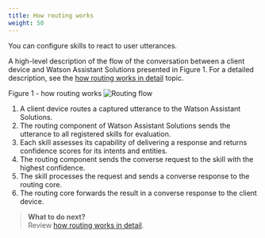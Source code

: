 ```yaml
---
title: How routing works
weight: 50
---
```

You can configure skills to react to user utterances.

A high-level description of the flow of the conversation between a client device and Watson Assistant Solutions presented in Figure 1. For a detailed description, see the [how routing works in detail]({{site.baseurl}}/advanced/how-it-works_advanced) topic.

Figure 1 - how routing works
![Routing flow](../images/routing_flow.png)

1. A client device routes a captured utterance to the Watson Assistant Solutions.
2. The routing component of  Watson Assistant Solutions sends the utterance to all registered skills for evaluation.
3. Each skill assesses its capability of delivering a response and returns  confidence scores for its intents and entities.
4. The routing component sends the converse request to the skill with the highest confidence.
5. The skill processes the request and sends a converse response to the routing core.
6. The routing core forwards the result in a converse response to the client device.

> **What to do next?**<br>
Review [how routing works in detail]({{site.baseurl}}/advanced/how-it-works_advanced).
